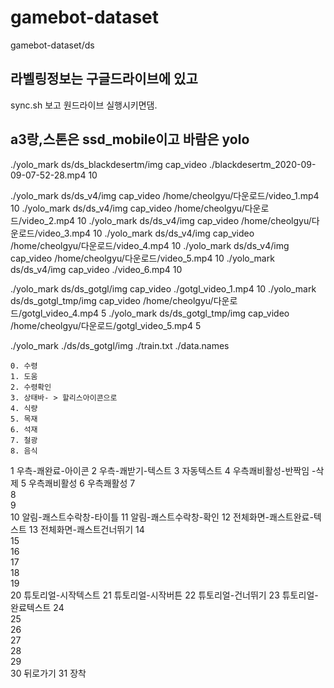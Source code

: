 # gamebot-dataset

gamebot-dataset/ds

## 라벨링정보는 구글드라이브에 있고
sync.sh 보고 원드라이브 실행시키면댐.

## a3랑,스톤은 ssd_mobile이고 바람은 yolo 

./yolo_mark ds/ds_blackdesertm/img cap_video ./blackdesertm_2020-09-09-07-52-28.mp4 10

./yolo_mark ds/ds_v4/img cap_video /home/cheolgyu/다운로드/video_1.mp4 10
./yolo_mark ds/ds_v4/img cap_video /home/cheolgyu/다운로드/video_2.mp4 10
./yolo_mark ds/ds_v4/img cap_video /home/cheolgyu/다운로드/video_3.mp4 10
./yolo_mark ds/ds_v4/img cap_video /home/cheolgyu/다운로드/video_4.mp4 10
./yolo_mark ds/ds_v4/img cap_video /home/cheolgyu/다운로드/video_5.mp4 10
./yolo_mark ds/ds_v4/img cap_video ./video_6.mp4 10


./yolo_mark ds/ds_gotgl/img cap_video ./gotgl_video_1.mp4 10
./yolo_mark ds/ds_gotgl_tmp/img cap_video /home/cheolgyu/다운로드/gotgl_video_4.mp4  5
./yolo_mark ds/ds_gotgl_tmp/img cap_video /home/cheolgyu/다운로드/gotgl_video_5.mp4  5

./yolo_mark ./ds/ds_gotgl/img ./train.txt ./data.names

```
0. 수령
1. 도움
2. 수령확인
3. 상태바- > 할리스아이콘으로
4. 식량
5. 목재
6. 석재
7. 철광
8. 음식
```












1	우측-쾌완료-아이콘
2	우측-쾌받기-텍스트
3	자동텍스트
4	우측쾌비활성-반짝임 -삭제
5	우측쾌비활성
6	우측쾌활성
7	
8	
9	
10	알림-쾌스트수락창-타이틀
11	알림-쾌스트수락창-확인
12	전체화면-쾌스트완료-텍스트
13	전체화면-쾌스트건너뛰기
14	
15	
16	
17	
18	
19	
20	튜토리얼-시작텍스트
21	튜토리얼-시작버튼
22	튜토리얼-건너뛰기
23	튜토리얼-완료텍스트
24	
25	
26	
27	
28	
29	
30	뒤로가기
31	장착
